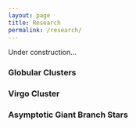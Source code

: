 ```yaml
---
layout: page
title: Research
permalink: /research/
---
```

Under construction...

### Globular Clusters

### Virgo Cluster

### Asymptotic Giant Branch Stars
